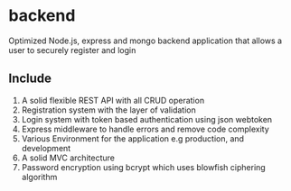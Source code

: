 # backend
Optimized Node.js, express and mongo backend application that allows a user to securely register and login

## Include
1. A solid flexible REST API with all CRUD operation 
2. Registration system with the layer of validation 
3. Login system with token based authentication using json webtoken
4. Express middleware to handle errors and remove code complexity
5. Various Environment for the application e.g production, and development
6. A solid MVC architecture
7. Password encryption using bcrypt which uses blowfish ciphering algorithm
